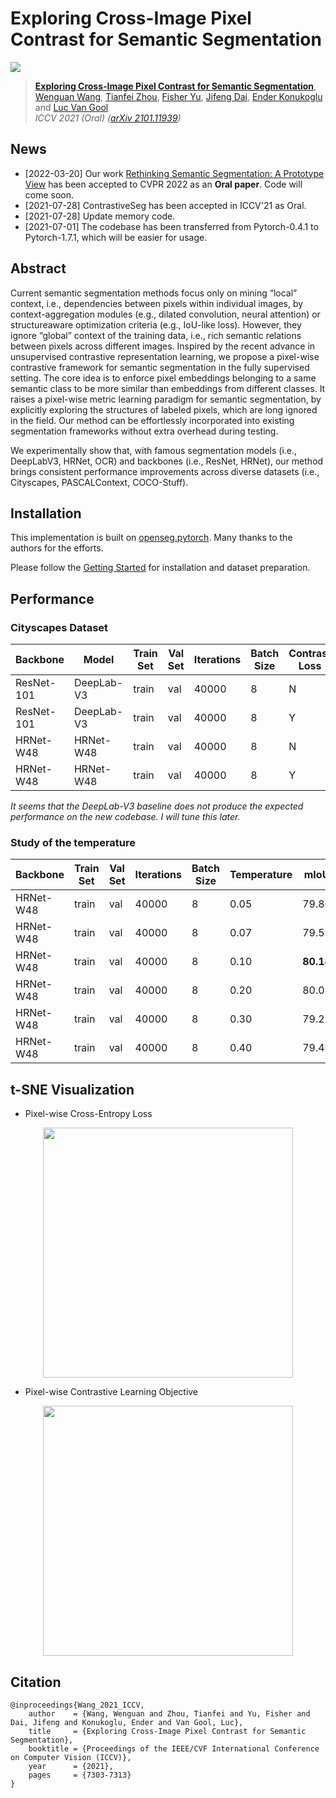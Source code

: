 # Exploring Cross-Image Pixel Contrast for Semantic Segmentation

![](figures/framework.png)

> [**Exploring Cross-Image Pixel Contrast for Semantic Segmentation**](https://arxiv.org/abs/2101.11939),            
> [Wenguan Wang](https://sites.google.com/view/wenguanwang/), [Tianfei Zhou](https://www.tfzhou.com/), [Fisher Yu](https://www.yf.io/), [Jifeng Dai](https://jifengdai.org/), [Ender Konukoglu](https://scholar.google.com/citations?user=OeEMrhQAAAAJ&hl=en) and [Luc Van Gool](https://scholar.google.com/citations?user=TwMib_QAAAAJ&hl=en) <br>
> *ICCV 2021 (Oral) ([arXiv 2101.11939](https://arxiv.org/abs/2101.11939))*

## News

* [2022-03-20] Our work [Rethinking Semantic Segmentation: A Prototype View](https://github.com/tfzhou/ProtoSeg) has been accepted to CVPR 2022 as an **Oral paper**. Code will come soon.
* [2021-07-28] ContrastiveSeg has been accepted in ICCV'21 as Oral.
* [2021-07-28] Update memory code.
* [2021-07-01] The codebase has been transferred from Pytorch-0.4.1 to Pytorch-1.7.1, which will be easier for usage.

## Abstract

Current semantic segmentation methods focus only on
mining “local” context, i.e., dependencies between pixels
within individual images, by context-aggregation modules
(e.g., dilated convolution, neural attention) or structureaware optimization criteria (e.g., IoU-like loss). However, they ignore “global” context of the training data, i.e.,
rich semantic relations between pixels across different images. Inspired by the recent advance in unsupervised contrastive representation learning, we propose a pixel-wise
contrastive framework for semantic segmentation in the
fully supervised setting. The core idea is to enforce pixel
embeddings belonging to a same semantic class to be more
similar than embeddings from different classes. It raises a
pixel-wise metric learning paradigm for semantic segmentation, by explicitly exploring the structures of labeled pixels, which are long ignored in the field. Our method can be
effortlessly incorporated into existing segmentation frameworks without extra overhead during testing.

We experimentally show that, with famous segmentation models (i.e.,
DeepLabV3, HRNet, OCR) and backbones (i.e., ResNet, HRNet), our method brings consistent performance improvements across diverse datasets (i.e., Cityscapes, PASCALContext, COCO-Stuff).

## Installation

This implementation is built on [openseg.pytorch](https://github.com/openseg-group/openseg.pytorch). Many thanks to the authors for the efforts.

Please follow the [Getting Started](https://github.com/openseg-group/openseg.pytorch/blob/master/GETTING_STARTED.md) for installation and dataset preparation.

## Performance

### Cityscapes Dataset

| Backbone  | Model      | Train Set | Val Set | Iterations | Batch Size | Contrast Loss | Memory | mIoU  | Log | CKPT |Script |
| --------- | ---------- | --------- | ------- | ---------- | ---------- | ------------- | ------ | ----- | --- | ----   | ----   |
| ResNet-101| DeepLab-V3 |train     | val     | 40000      | 8          | N             | N      | 72.75 | [log](https://github.com/tfzhou/pretrained_weights/releases/download/v0.1/deeplab_v3_deepbase_resnet101_dilated8_deeplab_v3.log) | [ckpt](https://github.com/tfzhou/pretrained_weights/releases/download/v0.1/deeplab_v3_deepbase_resnet101_dilated8_deeplab_v3_max_performance.pth) |```scripts/cityscapes/deeplab/run_r_101_d_8_deeplabv3_train.sh```|
| ResNet-101| DeepLab-V3 |train     | val     | 40000      | 8          | Y             | N      | 77.67 | [log](https://github.com/tfzhou/pretrained_weights/releases/download/v0.1/deeplab_v3_contrast_deepbase_resnet101_dilated8_deeplab_v3_contrast.log) | [ckpt](https://github.com/tfzhou/pretrained_weights/releases/download/v0.1/deeplab_v3_contrast_deepbase_resnet101_dilated8_deeplab_v3_contrast_max_performance.pth) |```scripts/cityscapes/deeplab/run_r_101_d_8_deeplabv3_contrast_train.sh```|
| HRNet-W48 | HRNet-W48  |train     | val     | 40000      | 8          | N             | N      | 79.27 | [log](https://github.com/tfzhou/pretrained_weights/releases/download/v0.1/hrnet_w48_lr1x_hrnet_ce.log) | [ckpt](https://github.com/tfzhou/pretrained_weights/releases/download/v0.1/hrnet_w48_lr1x_hrnet_ce_max_performance.pth) |```scripts/cityscapes/hrnet/run_h_48_d_4.sh```|
| HRNet-W48 | HRNet-W48  |train     | val     | 40000      | 8          | Y             | N      | 80.18 | [log](https://github.com/tfzhou/pretrained_weights/releases/download/v0.1/hrnet_w48_contrast_lr1x_hrnet_contrast_t0.1.log) | [ckpt](https://github.com/tfzhou/pretrained_weights/releases/download/v0.1/hrnet_w48_contrast_lr1x_hrnet_contrast_t0.1_max_performance.pth) |```scripts/cityscapes/hrnet/run_h_48_d_4_contrast.sh```|

_It seems that the DeepLab-V3 baseline does not produce the expected performance on the new codebase. I will tune this later._


### Study of the temperature
| Backbone  | Train Set | Val Set | Iterations | Batch Size | Temperature   | mIoU  |
| --------- | --------- | ------- | ---------- | ---------- | ------------- | ----- |
| HRNet-W48 | train     | val     | 40000      | 8          | 0.05          | 79.80 |
| HRNet-W48 | train     | val     | 40000      | 8          | 0.07          | 79.59 |
| HRNet-W48 | train     | val     | 40000      | 8          | 0.10          | **80.18** |
| HRNet-W48 | train     | val     | 40000      | 8          | 0.20          | 80.01 |
| HRNet-W48 | train     | val     | 40000      | 8          | 0.30          | 79.27 |
| HRNet-W48 | train     | val     | 40000      | 8          | 0.40          | 79.40 |


## t-SNE Visualization

* Pixel-wise Cross-Entropy Loss
<p align="center">
  <img src="figures/tsne1.png" width="400">
</p>

* Pixel-wise Contrastive Learning Objective 
  
<p align="center">
  <img src="figures/tsne2.png" width="400">
</p>  

## Citation
```
@inproceedings{Wang_2021_ICCV,
    author    = {Wang, Wenguan and Zhou, Tianfei and Yu, Fisher and Dai, Jifeng and Konukoglu, Ender and Van Gool, Luc},
    title     = {Exploring Cross-Image Pixel Contrast for Semantic Segmentation},
    booktitle = {Proceedings of the IEEE/CVF International Conference on Computer Vision (ICCV)},
    year      = {2021},
    pages     = {7303-7313}
}
```
